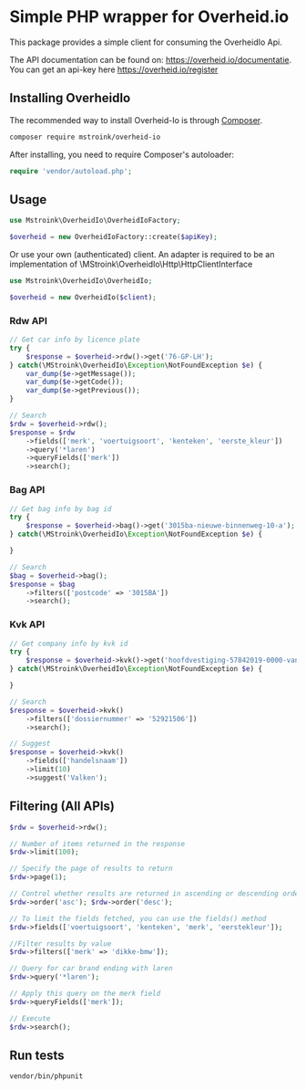 # Simple PHP wrapper for Overheid.io
This package provides a simple client for consuming the OverheidIo Api.

The API documentation can be found on: https://overheid.io/documentatie. You can get an api-key here https://overheid.io/register

## Installing OverheidIo

The recommended way to install Overheid-Io is through [Composer](http://getcomposer.org).

```bash
composer require mstroink/overheid-io
```

After installing, you need to require Composer's autoloader:

```php
require 'vendor/autoload.php';
```

## Usage
```php
use Mstroink\OverheidIo\OverheidIoFactory;

$overheid = new OverheidIoFactory::create($apiKey);
```

Or use your own (authenticated) client. An adapter is required to be an implementation of \MStroink\OverheidIo\Http\HttpClientInterface

```php
use Mstroink\OverheidIo\OverheidIo;

$overheid = new OverheidIo($client);
```

### Rdw API
```php
// Get car info by licence plate
try {
    $response = $overheid->rdw()->get('76-GP-LH');    
} catch(\MStroink\OverheidIo\Exception\NotFoundException $e) {
    var_dump($e->getMessage());
    var_dump($e->getCode());
    var_dump($e->getPrevious());
}

// Search
$rdw = $overheid->rdw();
$response = $rdw
    ->fields(['merk', 'voertuigsoort', 'kenteken', 'eerste_kleur'])
    ->query('*laren')
    ->queryFields(['merk'])
    ->search();
```

### Bag API
```php
// Get bag info by bag id
try {
    $response = $overheid->bag()->get('3015ba-nieuwe-binnenweg-10-a');   
} catch(\MStroink\OverheidIo\Exception\NotFoundException $e) {

}

// Search
$bag = $overheid->bag();
$response = $bag
    ->filters(['postcode' => '3015BA'])
    ->search();
```

### Kvk API
```php
// Get company info by kvk id
try {
    $response = $overheid->kvk()->get('hoofdvestiging-57842019-0000-van-der-lei-techniek-bv');
} catch(\MStroink\OverheidIo\Exception\NotFoundException $e) {

}

// Search
$response = $overheid->kvk()
    ->filters(['dossiernummer' => '52921506'])
    ->search();

// Suggest
$response = $overheid->kvk()
    ->fields(['handelsnaam'])
    ->limit(10)
    ->suggest('Valken');

```

## Filtering (All APIs)
```php
$rdw = $overheid->rdw();

// Number of items returned in the response
$rdw->limit(100);

// Specify the page of results to return
$rdw->page(1);

// Control whether results are returned in ascending or descending order
$rdw->order('asc'); $rdw->order('desc');

// To limit the fields fetched, you can use the fields() method
$rdw->fields(['voertuigsoort', 'kenteken', 'merk', 'eerstekleur']);

//Filter results by value
$rdw->filters(['merk' => 'dikke-bmw']);

// Query for car brand ending with laren
$rdw->query('*laren');

// Apply this query on the merk field
$rdw->queryFields(['merk']);

// Execute
$rdw->search();

```

## Run tests
```
vendor/bin/phpunit
```